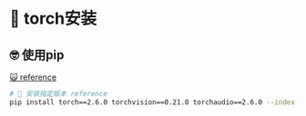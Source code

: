 # 👿 torch安装

## 🤓 使用pip

[🙀 reference](https://pytorch.org/get-started/previous-versions/)

```bash
# 🤒 安装指定版本 reference
pip install torch==2.6.0 torchvision==0.21.0 torchaudio==2.6.0 --index-url https://download.pytorch.org/whl/cu118
```
